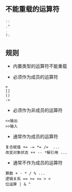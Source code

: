 ## 不能重载的运算符

```c++
::
.*
.
?:
```

## 规则

- 内置类型的运算符不能重载

- 必须作为成员的运算符

```
=
[]
()
->
```

- 必须作为非成员的运算符

```
<<输出
>>输入
```

- 通常作为成员的运算符
```
复合赋值 += -= *= /=  ...
改变对象状态 ++ -- *解引用 ...
```

- 通常不作为成员的运算符
```
算数 + - * / % ...
逻辑关系 == >= <= > <
位运算 | & ^
```
